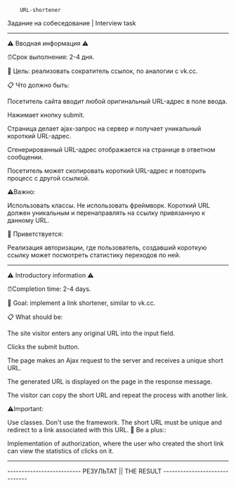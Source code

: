         URL-shortener

Задание на собеседование | Interview task

_____________________________________________________________________________________________________________________________________________
⚠️ Вводная информация ⚠️

⏰Срок выполнения: 2-4 дня.

📝 Цель: реализовать сократитель ссылок, по аналогии с vk.cc.

📋 Что должно быть:

Посетитель сайта вводит любой оригинальный URL-адрес в поле ввода.

Нажимает кнопку submit.

Страница делает ajax-запрос на сервер и получает уникальный короткий URL-адрес.

Сгенерированный URL-адрес отображается на странице в ответном сообщении.

Посетитель может скопировать короткий URL-адрес и повторить процесс с другой ссылкой.

⚠️Важно:

Использовать классы.
Не использовать фреймворк.
Короткий URL должен уникальным и перенаправлять на ссылку привязанную к данному URL.

💪 Приветствуется:

Реализация авторизации, где пользователь, создавший короткую ссылку может посмотреть статистику переходов по ней.
_____________________________________________________________________________________________________________________________________________

⚠️ Introductory information ⚠️

⏰Completion time: 2-4 days.

📝 Goal: implement a link shortener, similar to vk.cc.

📋 What should be:

The site visitor enters any original URL into the input field.

Clicks the submit button.

The page makes an Ajax request to the server and receives a unique short URL.

The generated URL is displayed on the page in the response message.

The visitor can copy the short URL and repeat the process with another link.

⚠️Important:

Use classes.
Don't use the framework.
The short URL must be unique and redirect to a link associated with this URL.
💪 Be a plus::

Implementation of authorization, where the user who created the short link can view the statistics of clicks on it.
_____________________________________________________________________________________________________________________________________________

-------------------------- РЕЗУЛЬТАТ  ||  THE RESULT ------------------------------

  

